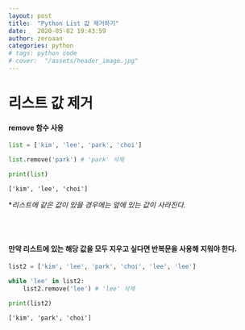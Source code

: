 ```yaml
---
layout: post
title:  "Python List 값 제거하기"
date:   2020-05-02 19:43:59
author: zeroaan
categories: python
# tags: python code
# cover:  "/assets/header_image.jpg"
---
```


# 리스트 값 제거

#### remove 함수 사용

```python
list = ['kim', 'lee', 'park', 'choi']

list.remove('park') # 'park' 삭제

print(list)
```
`['kim', 'lee', 'choi']`

**리스트에 같은 값이 있을 경우에는 앞에 있는 값이 사라진다.*

<br><br>

#### 만약 리스트에 있는 해당 값을 모두 지우고 싶다면 반복문을 사용해 지워야 한다.

```python
list2 = ['kim', 'lee', 'park', 'choi', 'lee', 'lee']

while 'lee' in list2:
    list2.remove('lee') # 'lee' 삭제

print(list2)
```
`['kim', 'park', 'choi']`